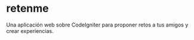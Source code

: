 retenme
=======

Una aplicación web sobre CodeIgniter para proponer retos a tus amigos y crear experiencias.